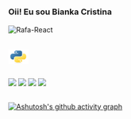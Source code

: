 ### Oii! Eu sou Bianka Cristina

<div>
  <img align="center" alt="Rafa-React" height="180" width="400" 
  src="https://github-readme-stats.vercel.app/api?username=biiankac&show_icons=true&theme=dracula&rank_icon=github">
  </div>
<div style="display: inline_block"><br>
  
  
<img align="center" alt="Rafa-Python" height="30" width="40"     
  src="https://raw.githubusercontent.com/devicons/devicon/master/icons/python/python-original.svg">
</div>

##
 
<div> 
    <a href="https://instagram.com/biiankac" target="_blank"><img src="https://img.shields.io/badge/-Instagram-%23E4405F?style=for-the-badge&logo=instagram&logoColor=white" target="_blank"></a>
 	 <a href="https://discord.gg/biiankac" target="_blank"><img src="https://img.shields.io/badge/Discord-7289DA?style=for-the-badge&logo=discord&logoColor=white" target="_blank"></a> 
  <a href = "mailto:biiankac4@gmail.com"><img src="https://img.shields.io/badge/-Gmail-%23333?style=for-the-badge&logo=gmail&logoColor=white" target="_blank"></a>
    <a href="https://www.linkedin.com/in/biiankac/" target="_blank"><img src="https://img.shields.io/badge/-LinkedIn-%230077B5?style=for-the-badge&logo=linkedin&logoColor=white" target="_blank"></a> 
</div>

##

[![Ashutosh's github activity graph](https://github-readme-activity-graph.vercel.app/graph?username=biiankac&bg_color=474747&color=ffffff&line=ff66a3&point=ffffff&area=true&hide_border=true)](https://github.com/ashutosh00710/github-readme-activity-graph)
